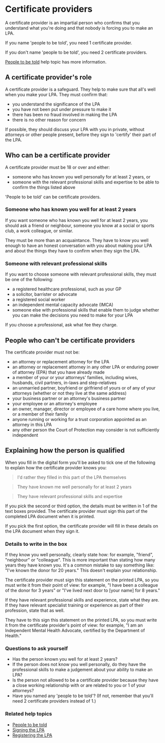 # Certificate providers

A certificate provider is an impartial person who confirms that you understand what you're doing and that nobody is forcing you to make an LPA.

If you name 'people to be told', you need 1 certificate provider.

If you don't name 'people to be told', you need 2 certificate providers.

[People to be told](/help/#topic-people-to-be-told) help topic has more information.

## A certificate provider's role
A certificate provider is a safeguard. They help to make sure that all's well when you make your LPA. They must confirm that:

* you understand the significance of the LPA
* you have not been put under pressure to make it
* there has been no fraud involved in making the LPA
* there is no other reason for concern

If possible, they should discuss your LPA with you in private, without attorneys or other people present, before they sign to 'certify' their part of the LPA.

## Who can be a certificate provider
A certificate provider must be 18 or over and either:

* someone who has known you well personally for at least 2 years, or
* someone with the relevant professional skills and expertise to be able to confirm the things listed above

'People to be told' can be certificate providers.

### Someone who has known you well for at least 2 years

If you want someone who has known you well for at least 2 years, you should ask a friend or neighbour, someone you know at a social or sports club, a work colleague, or similar.

They must be more than an acquaintance. They have to know you well enough to have an honest conversation with you about making your LPA and about the things they have to confirm when they sign the LPA.

### Someone with relevant professional skills

If you want to choose someone with relevant professional skills, they must be one of the following:

* a registered healthcare professional, such as your GP
* a solicitor, barrister or advocate
* a registered social worker
* an independent mental capacity advocate (IMCA)
* someone else with professional skills that enable them to judge whether you can make the decisions you need to make for your LPA

If you choose a professional, ask what fee they charge. 


## People who can't be certificate providers
The certificate provider must not be:

* an attorney or replacement attorney for the LPA
* an attorney or replacement attorney in any other LPA or enduring power of attorney (EPA) that you have already made
* a member of your or your attorneys' families, including wives, husbands, civil partners, in-laws and step-relatives
* an unmarried partner, boyfriend or girlfriend of yours or of any of your attorneys (whether or not they live at the same address)
* your business partner or an attorney's business partner
* your employee or an attorney's employee
* an owner, manager, director or employee of a care home where you live, or a member of their family
* anyone running or working for a trust corporation appointed as an attorney in this LPA
* any other person the Court of Protection may consider is not sufficiently independent

## Explaining how the person is qualified
When you fill in the digital form you'll be asked to tick one of the following to explain how the certificate provider knows you:

> I'd rather they filled in this part of the LPA themselves

> They have known me well personally for at least 2 years

> They have relevant professional skills and expertise

If you pick the second or third option, the details must be written in 1 of the text boxes provided. The certificate provider must sign this part of the completed LPA document when it is printed.

If you pick the first option, the certificate provider will fill in these details on the LPA document when they sign it.

### Details to write in the box
If they know you well personally, clearly state how: for example, "friend", "neighbour" or "colleague".  This is more important than stating how many years they have known you. It's a common mistake to say something like: "I've known the donor for 20 years." This doesn't explain your relationship.

The certificate provider must sign this statement on the printed LPA, so you must write it from their point of view: for example, "I have been a colleague of the donor for 3 years" or "I've lived next door to [your name] for 8 years."

If they have relevant professional skills and experience, state what they are. If they have relevant specialist training or experience as part of their profession, state that as well.

They have to this sign this statement on the printed LPA, so you must write it from the certificate provider's point of view: for example, "I am an Independent Mental Health Advocate, certified by the Department of Health."

### Questions to ask yourself

* Has the person known you well for at least 2 years?
* If the person does not know you well personally, do they have the professional skills to make a judgement about your ability to make an LPA?
* Is the person not allowed to be a certificate provider because they have a close working relationship with or are related to you or 1 of your attorneys?
* Have you named any 'people to be told'? (If not, remember that you'll need 2 certificate providers instead of 1.)

### Related help topics

* [People to be told](/help/#topic-people-to-be-told)
* [Signing the LPA](/help/#topic-signing-the-lpa)
* [Registering the LPA](/help/#topic-registering-the-lpa)
